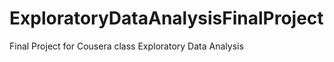 ExploratoryDataAnalysisFinalProject
===================================

Final Project for Cousera class Exploratory Data Analysis 
